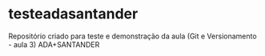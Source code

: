 # testeadasantander
Repositório criado para teste e demonstração da aula (Git e Versionamento - aula 3) ADA+SANTANDER

